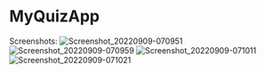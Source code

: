 # MyQuizApp
Screenshots:
![Screenshot_20220909-070951](https://user-images.githubusercontent.com/86184883/189254646-363711fc-f95f-4d3a-b9de-c2b953f0a596.jpg)
![Screenshot_20220909-070959](https://user-images.githubusercontent.com/86184883/189254658-4a90594a-1197-443c-884c-a5612ce18e11.jpg)
![Screenshot_20220909-071011](https://user-images.githubusercontent.com/86184883/189254671-7f5d048c-f655-430e-8db2-fa64dba6d1e1.jpg)
![Screenshot_20220909-071021](https://user-images.githubusercontent.com/86184883/189254684-bc04fab3-1248-46dd-a98b-650b61435e30.jpg)


